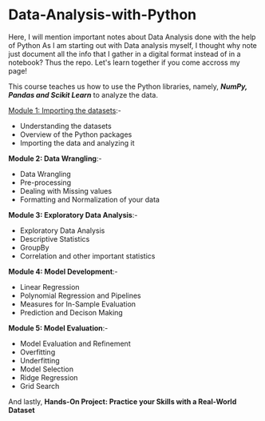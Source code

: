 # Data-Analysis-with-Python
Here, I will mention important notes about Data Analysis done with the help of Python
As I am starting out with Data analysis myself, I thought why note just document all the info that I gather in a digital format instead of in a notebook? Thus the repo.
Let's learn together if you come accross my page!

This course teaches us how to use the Python libraries, namely, ***NumPy, Pandas and Scikit Learn*** to analyze the data.

[Module 1: Importing the datasets](Module1.md):-
- Understanding the datasets
- Overview of the Python packages
- Importing the data and analyzing it

**Module 2: Data Wrangling**:-
- Data Wrangling
- Pre-processing
- Dealing with Missing values
- Formatting and Normalization of your data

**Module 3: Exploratory Data Analysis**:-
- Exploratory Data Analysis
- Descriptive Statistics
- GroupBy
- Correlation and other important statistics

**Module 4: Model Development**:-
- Linear Regression
- Polynomial Regression and Pipelines
- Measures for In-Sample Evaluation
- Prediction and Decison Making

**Module 5: Model Evaluation**:-
- Model Evaluation and Refinement
- Overfitting
- Underfitting
- Model Selection
- Ridge Regression
- Grid Search

And lastly,
**Hands-On Project: Practice your Skills with a Real-World Dataset**